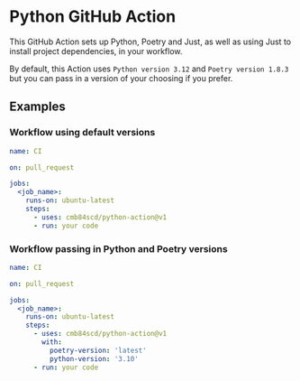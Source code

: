 # Python GitHub Action

This GitHub Action sets up Python, Poetry and Just, as well as using Just to install project dependencies, in your workflow.

By default, this Action uses `Python version 3.12` and `Poetry version 1.8.3` but you can pass in a version of your choosing if you prefer.

## Examples

### Workflow using default versions

```yaml
name: CI

on: pull_request

jobs:
  <job_name>:
    runs-on: ubuntu-latest
    steps:
      - uses: cmb84scd/python-action@v1
      - run: your code
```

### Workflow passing in Python and Poetry versions

```yaml
name: CI

on: pull_request

jobs:
  <job_name>:
    runs-on: ubuntu-latest
    steps:
      - uses: cmb84scd/python-action@v1
        with:
          poetry-version: 'latest'
          python-version: '3.10'
      - run: your code
```
